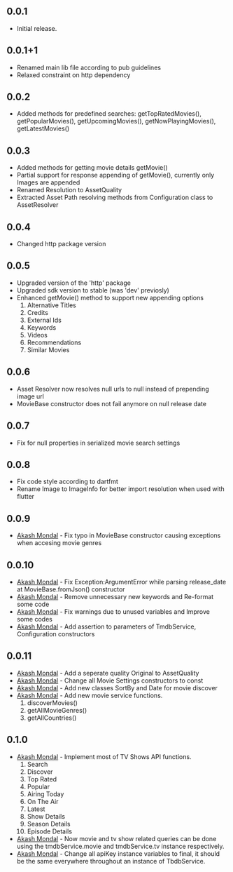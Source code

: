 ## 0.0.1

* Initial release.

## 0.0.1+1

* Renamed main lib file according to pub guidelines
* Relaxed constraint on http dependency

## 0.0.2
* Added methods for predefined searches: getTopRatedMovies(), getPopularMovies(), getUpcomingMovies(), getNowPlayingMovies(), getLatestMovies()

## 0.0.3

* Added methods for getting movie details getMovie() 
* Partial support for response appending of getMovie(), currently only Images are appended 
* Renamed Resolution to AssetQuality
* Extracted Asset Path resolving methods from Configuration class to AssetResolver

## 0.0.4

* Changed http package version 

## 0.0.5

* Upgraded version of the 'http' package
* Upgraded sdk version to stable (was 'dev' previosly)
* Enhanced getMovie() method to support new appending options
    1. Alternative Titles
    2. Credits
    3. External Ids
    4. Keywords
    5. Videos
    6. Recommendations
    7. Similar Movies

## 0.0.6

* Asset Resolver now resolves null urls to null instead of prepending image url
* MovieBase constructor does not fail anymore on null release date

## 0.0.7

* Fix for null properties in serialized movie search settings

## 0.0.8

* Fix code style according to dartfmt
* Rename Image to ImageInfo for better import resolution when used with flutter

## 0.0.9

* [Akash Mondal](https://github.com/Akash98Sky) - Fix typo in MovieBase constructor causing exceptions when accesing movie genres

## 0.0.10

* [Akash Mondal](https://github.com/Akash98Sky) - Fix Exception:ArgumentError while parsing release_date at MovieBase.fromJson() constructor
* [Akash Mondal](https://github.com/Akash98Sky) - Remove unnecessary new keywords and Re-format some code
* [Akash Mondal](https://github.com/Akash98Sky) - Fix warnings due to unused variables and Improve some codes
* [Akash Mondal](https://github.com/Akash98Sky) - Add assertion to parameters of TmdbService, Configuration constructors

## 0.0.11

* [Akash Mondal](https://github.com/Akash98Sky) - Add a seperate quality Original to AssetQuality
* [Akash Mondal](https://github.com/Akash98Sky) - Change all Movie Settings constructors to const
* [Akash Mondal](https://github.com/Akash98Sky) - Add new classes SortBy and Date for movie discover
* [Akash Mondal](https://github.com/Akash98Sky) - Add new movie service functions.
    1. discoverMovies()
    2. getAllMovieGenres()
    3. getAllCountries()

## 0.1.0

* [Akash Mondal](https://github.com/Akash98Sky) - Implement most of TV Shows API functions.
    1. Search
    2. Discover
    3. Top Rated
    4. Popular
    5. Airing Today
    6. On The Air
    7. Latest
    8. Show Details
    9. Season Details
    10. Episode Details
* [Akash Mondal](https://github.com/Akash98Sky) - Now movie and tv show related queries can be done using the tmdbService.movie and tmdbService.tv instance respectively.
* [Akash Mondal](https://github.com/Akash98Sky) - Change all apiKey instance variables to final, it should be the same everywhere throughout an instance of TbdbService.
